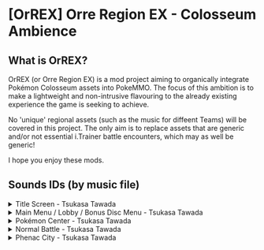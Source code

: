 # [OrREX] Orre Region EX - Colosseum Ambience

## What is OrREX?

OrREX (or Orre Region EX) is a mod project aiming to organically integrate Pokémon Colosseum assets into PokeMMO. The focus of this ambition is to make a lightweight and non-intrusive flavouring to the already existing experience the game is seeking to achieve.

No 'unique' regional assets (such as the music for diffeent Teams) will be covered in this project. The only aim is to replace assets that are generic and/or not essential i.Trainer battle encounters, which may as well be generic!

I hope you enjoy these mods.

## Sounds IDs (by music file)

<details>
	<summary>Title Screen - Tsukasa Tawada</summary>

Replaces login screen music.
2 | 1159
</details>

<details>
	<summary>Main Menu / Lobby / Bonus Disc Menu - Tsukasa Tawada</summary>

Replaces alternative login screen music.
2 | 1157
</details>

<details>
	<summary>Pokémon Center - Tsukasa Tawada</summary>

Replaces Pokémon center music in all regions.

0 | 303
1 | 400
2 | 1060
3 | 1085 / 1086
4 | 1063
</details>

<details>
	<summary>Normal Battle - Tsukasa Tawada</summary>

Replaces regular Trainer battle music in all regions.

0 | 297
1 | 476
2 | 1130
3 | 1115
4 | 1117
</details>

<details>
	<summary>Phenac City - Tsukasa Tawada</summary>

Replaces bike theme music in all regions.

0 | 282
1 | 403
2 | 1012
3 | 1152
4 | 1013
</details>